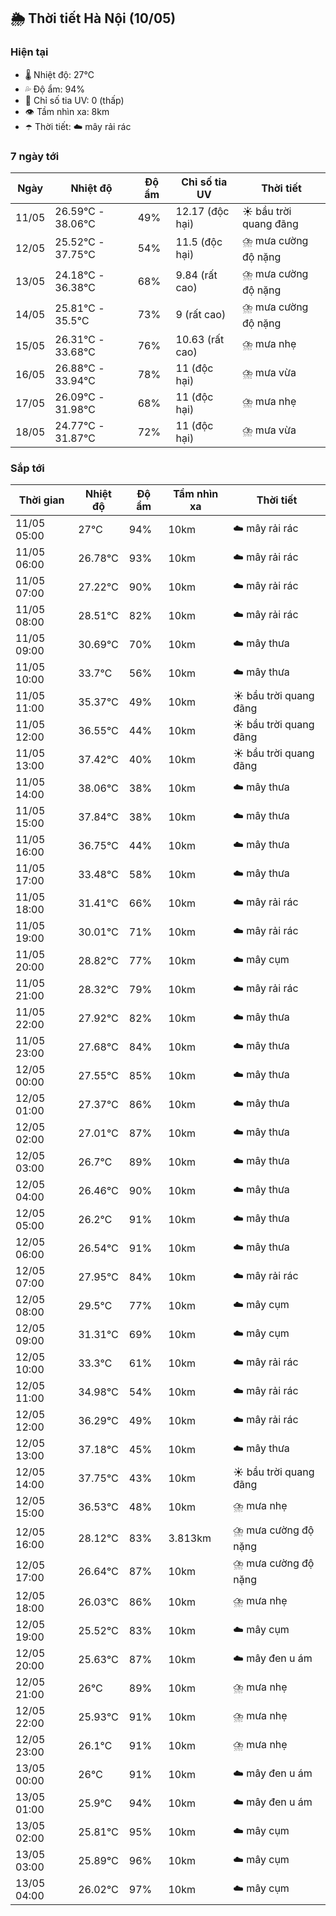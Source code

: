 ## 🌦️ Thời tiết Hà Nội (10/05)

### Hiện tại

- 🌡️ Nhiệt độ: 27℃
- 💦 Độ ẩm: 94%
- 🌟 Chỉ số tia UV: 0 (thấp)
- 👁️ Tầm nhìn xa: 8km
- ☂️ Thời tiết: ☁️ mây rải rác

### 7 ngày tới

| Ngày | Nhiệt độ | Độ ẩm | Chỉ số tia UV | Thời tiết |
| --- | --- | --- | --- | --- |
| 11/05 | 26.59℃ - 38.06℃ | 49% | 12.17 (độc hại) | ☀️ bầu trời quang đãng |
| 12/05 | 25.52℃ - 37.75℃ | 54% | 11.5 (độc hại) | ⛈️ mưa cường độ nặng |
| 13/05 | 24.18℃ - 36.38℃ | 68% | 9.84 (rất cao) | ⛈️ mưa cường độ nặng |
| 14/05 | 25.81℃ - 35.5℃ | 73% | 9 (rất cao) | ⛈️ mưa cường độ nặng |
| 15/05 | 26.31℃ - 33.68℃ | 76% | 10.63 (rất cao) | ⛈️ mưa nhẹ |
| 16/05 | 26.88℃ - 33.94℃ | 78% | 11 (độc hại) | ⛈️ mưa vừa |
| 17/05 | 26.09℃ - 31.98℃ | 68% | 11 (độc hại) | ⛈️ mưa nhẹ |
| 18/05 | 24.77℃ - 31.87℃ | 72% | 11 (độc hại) | ⛈️ mưa vừa |

### Sắp tới

| Thời gian | Nhiệt độ | Độ ẩm | Tầm nhìn xa | Thời tiết |
| --- | --- | --- | --- | --- |
| 11/05 05:00 | 27℃ | 94% | 10km | ☁️ mây rải rác |
| 11/05 06:00 | 26.78℃ | 93% | 10km | ☁️ mây rải rác |
| 11/05 07:00 | 27.22℃ | 90% | 10km | ☁️ mây rải rác |
| 11/05 08:00 | 28.51℃ | 82% | 10km | ☁️ mây rải rác |
| 11/05 09:00 | 30.69℃ | 70% | 10km | ☁️ mây thưa |
| 11/05 10:00 | 33.7℃ | 56% | 10km | ☁️ mây thưa |
| 11/05 11:00 | 35.37℃ | 49% | 10km | ☀️ bầu trời quang đãng |
| 11/05 12:00 | 36.55℃ | 44% | 10km | ☀️ bầu trời quang đãng |
| 11/05 13:00 | 37.42℃ | 40% | 10km | ☀️ bầu trời quang đãng |
| 11/05 14:00 | 38.06℃ | 38% | 10km | ☁️ mây thưa |
| 11/05 15:00 | 37.84℃ | 38% | 10km | ☁️ mây thưa |
| 11/05 16:00 | 36.75℃ | 44% | 10km | ☁️ mây thưa |
| 11/05 17:00 | 33.48℃ | 58% | 10km | ☁️ mây thưa |
| 11/05 18:00 | 31.41℃ | 66% | 10km | ☁️ mây rải rác |
| 11/05 19:00 | 30.01℃ | 71% | 10km | ☁️ mây rải rác |
| 11/05 20:00 | 28.82℃ | 77% | 10km | ☁️ mây cụm |
| 11/05 21:00 | 28.32℃ | 79% | 10km | ☁️ mây rải rác |
| 11/05 22:00 | 27.92℃ | 82% | 10km | ☁️ mây thưa |
| 11/05 23:00 | 27.68℃ | 84% | 10km | ☁️ mây thưa |
| 12/05 00:00 | 27.55℃ | 85% | 10km | ☁️ mây thưa |
| 12/05 01:00 | 27.37℃ | 86% | 10km | ☁️ mây thưa |
| 12/05 02:00 | 27.01℃ | 87% | 10km | ☁️ mây thưa |
| 12/05 03:00 | 26.7℃ | 89% | 10km | ☁️ mây thưa |
| 12/05 04:00 | 26.46℃ | 90% | 10km | ☁️ mây thưa |
| 12/05 05:00 | 26.2℃ | 91% | 10km | ☁️ mây thưa |
| 12/05 06:00 | 26.54℃ | 91% | 10km | ☁️ mây thưa |
| 12/05 07:00 | 27.95℃ | 84% | 10km | ☁️ mây rải rác |
| 12/05 08:00 | 29.5℃ | 77% | 10km | ☁️ mây cụm |
| 12/05 09:00 | 31.31℃ | 69% | 10km | ☁️ mây cụm |
| 12/05 10:00 | 33.3℃ | 61% | 10km | ☁️ mây rải rác |
| 12/05 11:00 | 34.98℃ | 54% | 10km | ☁️ mây rải rác |
| 12/05 12:00 | 36.29℃ | 49% | 10km | ☁️ mây rải rác |
| 12/05 13:00 | 37.18℃ | 45% | 10km | ☁️ mây thưa |
| 12/05 14:00 | 37.75℃ | 43% | 10km | ☀️ bầu trời quang đãng |
| 12/05 15:00 | 36.53℃ | 48% | 10km | ⛈️ mưa nhẹ |
| 12/05 16:00 | 28.12℃ | 83% | 3.813km | ⛈️ mưa cường độ nặng |
| 12/05 17:00 | 26.64℃ | 87% | 10km | ⛈️ mưa cường độ nặng |
| 12/05 18:00 | 26.03℃ | 86% | 10km | ⛈️ mưa nhẹ |
| 12/05 19:00 | 25.52℃ | 83% | 10km | ☁️ mây cụm |
| 12/05 20:00 | 25.63℃ | 87% | 10km | ☁️ mây đen u ám |
| 12/05 21:00 | 26℃ | 89% | 10km | ⛈️ mưa nhẹ |
| 12/05 22:00 | 25.93℃ | 91% | 10km | ⛈️ mưa nhẹ |
| 12/05 23:00 | 26.1℃ | 91% | 10km | ⛈️ mưa nhẹ |
| 13/05 00:00 | 26℃ | 91% | 10km | ☁️ mây đen u ám |
| 13/05 01:00 | 25.9℃ | 94% | 10km | ☁️ mây đen u ám |
| 13/05 02:00 | 25.81℃ | 95% | 10km | ☁️ mây cụm |
| 13/05 03:00 | 25.89℃ | 96% | 10km | ☁️ mây cụm |
| 13/05 04:00 | 26.02℃ | 97% | 10km | ☁️ mây cụm |
